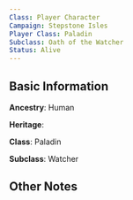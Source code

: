 ```yaml
---
Class: Player Character
Campaign: Stepstone Isles
Player Class: Paladin
Subclass: Oath of the Watcher
Status: Alive
---
```

## Basic Information

**Ancestry**: Human

**Heritage**:

**Class**: Paladin

**Subclass**: Watcher
## Other Notes
